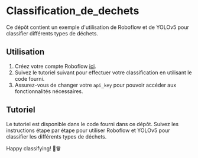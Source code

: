 # Classification_de_dechets

Ce dépôt contient un exemple d'utilisation de Roboflow et de YOLOv5 pour classifier différents types de déchets. 

## Utilisation

1. Créez votre compte Roboflow [ici](https://roboflow.com/).
2. Suivez le tutoriel suivant pour effectuer votre classification en utilisant le code fourni.
3. Assurez-vous de changer votre `api_key` pour pouvoir accéder aux fonctionnalités nécessaires.

## Tutoriel

Le tutoriel est disponible dans le code fourni dans ce dépôt. Suivez les instructions étape par étape pour utiliser Roboflow et YOLOv5 pour classifier les différents types de déchets.

Happy classifying! 🌱🗑️
